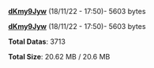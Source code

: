 [**dKmy9Jyw**](/data/dKmy9Jyw.txt) (18/11/22 - 17:50)- 5603 bytes

[**dKmy9Jyw**](/data/dKmy9Jyw.txt) (18/11/22 - 17:50)- 5603 bytes

**Total Datas**: 3713

**Total Size**: 20.62 MB / 20.6 MB